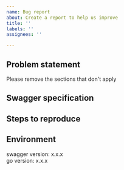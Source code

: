 ```yaml
---
name: Bug report
about: Create a report to help us improve
title: ''
labels: ''
assignees: ''

---
```


## Problem statement
Please remove the sections that don't apply
## Swagger specification
## Steps to reproduce
## Environment
swagger version: x.x.x  
go version: x.x.x
